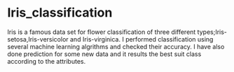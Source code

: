 # Iris_classification
Iris is a famous data set for flower classification of three different types;Iris-setosa,Iris-versicolor and Iris-virginica. I performed classification using several machine learning algrithms and checked their accuracy. I have also done prediction for some new data and it results the best suit class according to the attributes.
